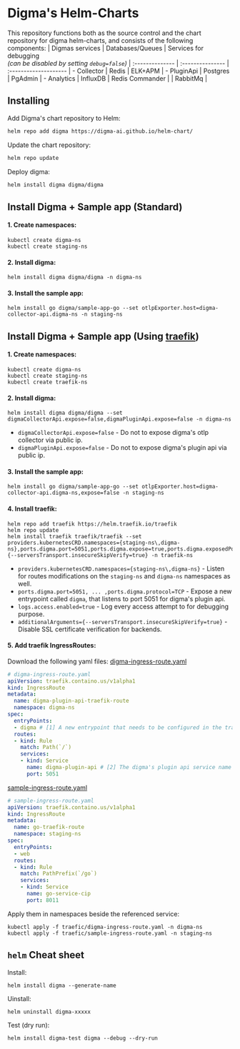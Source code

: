 # Digma's Helm-Charts
This repository functions both as the source control and the chart repository for digma helm-charts, and consists of the following components:
| Digmas services | Databases/Queues | Services for debugging <br>*(can be disabled by setting `debug=false`)*
| :-------------- | :--------------- | :--------------------
| - Collector       | Redis            | ELK+APM
| - PluginApi       | Postgres         | PgAdmin
| - Analytics       | InfluxDB         | Redis Commander
|                 | RabbitMq         | 

## Installing

Add Digma's chart repository to Helm:
```bash
helm repo add digma https://digma-ai.github.io/helm-chart/
```

Update the chart repository:
```bash
helm repo update
```

Deploy digma:
```bash
helm install digma digma/digma
```

## Install Digma + Sample app (Standard)
#### 1. Create namespaces:
```
kubectl create digma-ns
kubectl create staging-ns
```
#### 2. Install digma:
```
helm install digma digma/digma -n digma-ns
```
#### 3. Install the sample app:
```
helm install go digma/sample-app-go --set otlpExporter.host=digma-collector-api.digma-ns -n staging-ns
```

## Install Digma + Sample app (Using [traefik](https://github.com/traefik/traefik))
#### 1. Create namespaces:
```
kubectl create digma-ns
kubectl create staging-ns
kubectl create traefik-ns
```

#### 2. Install digma:
```
helm install digma digma/digma --set digmaCollectorApi.expose=false,digmaPluginApi.expose=false -n digma-ns
```
- `digmaCollectorApi.expose=false` - Do not to expose digma's otlp collector via public ip.
- `digmaPluginApi.expose=false` - Do not to expose digma's plugin api via public ip.


#### 3. Install the sample app:
```
helm install go digma/sample-app-go --set otlpExporter.host=digma-collector-api.digma-ns,expose=false -n staging-ns
```

#### 4. Install traefik:
```
helm repo add traefik https://helm.traefik.io/traefik
helm repo update
helm install traefik traefik/traefik --set providers.kubernetesCRD.namespaces={staging-ns\,digma-ns},ports.digma.port=5051,ports.digma.expose=true,ports.digma.exposedPort=5051,ports.digma.protocol=TCP,logs.access.enabled=true,additionalArguments={--serversTransport.insecureSkipVerify=true} -n traefik-ns
```
- `providers.kubernetesCRD.namespaces={staging-ns\,digma-ns}` - Listen for routes modifications on the `staging-ns` and `digma-ns` namespaces as well.
- `ports.digma.port=5051, ... ,ports.digma.protocol=TCP` - Expose a new entrypoint called `digma`, that listens to port 5051 for digma's plugin api.
- `logs.access.enabled=true` - Log every access attempt to for debugging purpose.
- `additionalArguments={--serversTransport.insecureSkipVerify=true}` - Disable SSL certificate verification for backends.

#### 5. Add traefik IngressRoutes:
Download the following yaml files:
[digma-ingress-route.yaml](https://github.com/digma-ai/helm-chart/blob/main/src/traefik/digma-ingress-route.yaml)
```yaml
# digma-ingress-route.yaml
apiVersion: traefik.containo.us/v1alpha1
kind: IngressRoute
metadata:
  name: digma-plugin-api-traefik-route
  namespace: digma-ns
spec:
  entryPoints:
  - digma # [1] A new entrypoint that needs to be configured in the traefik
  routes:
  - kind: Rule
    match: Path(`/`) 
    services:
    - kind: Service
      name: digma-plugin-api # [2] The digma's plugin api service name
      port: 5051
```
[sample-ingress-route.yaml](https://github.com/digma-ai/helm-chart/blob/main/src/traefik/sample-ingress-route.yaml)
```yaml
# sample-ingress-route.yaml
apiVersion: traefik.containo.us/v1alpha1
kind: IngressRoute
metadata:
  name: go-traefik-route
  namespace: staging-ns
spec:
  entryPoints:
  - web
  routes:
  - kind: Rule
    match: PathPrefix(`/go`)
    services:
    - kind: Service
      name: go-service-cip
      port: 8011
```

Apply them in namespaces beside the referenced service:
```
kubectl apply -f traefic/digma-ingress-route.yaml -n digma-ns
kubectl apply -f traefic/sample-ingress-route.yaml -n staging-ns
```

## `helm` Cheat sheet

Install:
```
helm install digma --generate-name
```

Uinstall:
```
helm uninstall digma-xxxxx
```

Test (dry run):
```
helm install digma-test digma --debug --dry-run 
```
